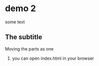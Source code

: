 # demo 2

some text

## The subtitle

Moving the parts as one

1. you can open index.html in your browser